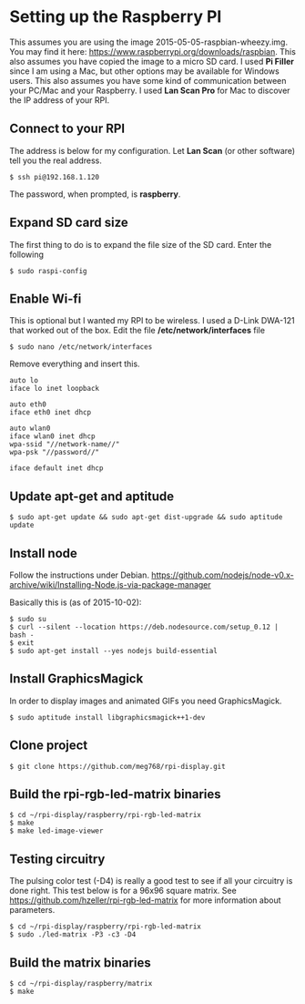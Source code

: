 # Setting up the Raspberry PI

This assumes you are using the image 2015-05-05-raspbian-wheezy.img. You may find it here: https://www.raspberrypi.org/downloads/raspbian.
This also assumes you have copied the image to a micro SD card. I used **Pi Filler** since I am using a Mac, but other options may
be available for Windows users. This also assumes you have some kind of communication between your PC/Mac and your Raspberry.
I used **Lan Scan Pro** for Mac to discover the IP address of your RPI.

## Connect to your RPI
	
The address is below for my configuration. Let **Lan Scan** (or other software) tell you the real address.

	$ ssh pi@192.168.1.120
	
The password, when prompted, is **raspberry**.

## Expand SD card size

The first thing to do is to expand the file size of the SD card. Enter the following

	$ sudo raspi-config
	

## Enable Wi-fi

This is optional but I wanted my RPI to be wireless. I used a D-Link DWA-121 that worked out of the box. 
Edit the file **/etc/network/interfaces** file

	$ sudo nano /etc/network/interfaces

Remove everything and insert this.

	auto lo
	iface lo inet loopback
	
	auto eth0
	iface eth0 inet dhcp
	
	auto wlan0
	iface wlan0 inet dhcp
	wpa-ssid "//network-name//"
	wpa-psk "//password//"
	
	iface default inet dhcp


## Update apt-get and aptitude

	$ sudo apt-get update && sudo apt-get dist-upgrade && sudo aptitude update


## Install node

Follow the instructions under Debian. https://github.com/nodejs/node-v0.x-archive/wiki/Installing-Node.js-via-package-manager

Basically this is (as of 2015-10-02):

	$ sudo su
	$ curl --silent --location https://deb.nodesource.com/setup_0.12 | bash -
	$ exit
	$ sudo apt-get install --yes nodejs build-essential

## Install GraphicsMagick

In order to display images and animated GIFs you need GraphicsMagick.

	$ sudo aptitude install libgraphicsmagick++1-dev
	
## Clone project

	$ git clone https://github.com/meg768/rpi-display.git

## Build the rpi-rgb-led-matrix binaries

	$ cd ~/rpi-display/raspberry/rpi-rgb-led-matrix
	$ make
	$ make led-image-viewer

## Testing circuitry

The pulsing color test (-D4) is really a good test to see if all your circuitry is done right.
This test below is for a 96x96 square matrix. See https://github.com/hzeller/rpi-rgb-led-matrix 
for more information about parameters.

	$ cd ~/rpi-display/raspberry/rpi-rgb-led-matrix
	$ sudo ./led-matrix -P3 -c3 -D4

## Build the matrix binaries

	$ cd ~/rpi-display/raspberry/matrix
	$ make
	

